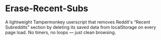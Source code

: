 # Erase-Recent-Subs
A lightweight Tampermonkey userscript that removes Reddit's “Recent Subreddits” section by deleting its saved data from localStorage on every page load. No timers, no loops — just clean browsing.
